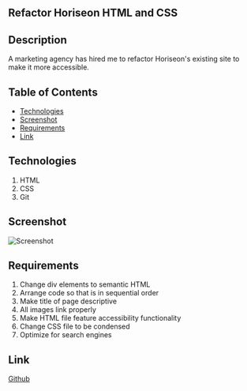 ## Refactor Horiseon HTML and CSS
## Description
A marketing agency has hired me to refactor Horiseon's existing site to make it more accessible.

## Table of Contents
* [Technologies](#technologies)
* [Screenshot](#screenshot)
* [Requirements](#requirements)
* [Link](#link)


## Technologies
1. HTML
2. CSS
3. Git

## Screenshot
![Screenshot](/.assets/horiseon-mockup.png?raw=true "Mockup")


## Requirements
1. Change div elements to semantic HTML
2. Arrange code so that is in sequential order
3. Make title of page descriptive
4. All images link properly
5. Make HTML file feature accessibility functionality
6. Change CSS file to be condensed 
7. Optimize for search engines

## Link 
[Github](https://github.com/) 
